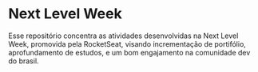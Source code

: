 # Next Level Week

Esse repositório concentra as atividades desenvolvidas na Next Level Week, promovida pela RocketSeat, visando incrementação de portifólio, aprofundamento de estudos, e um bom engajamento na comunidade dev do brasil.
